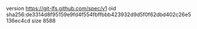 version https://git-lfs.github.com/spec/v1
oid sha256:de3314d8f95159e9fd4f554fbffbbb423932d9d5f0f62dbd402c26e5136ec4cd
size 8588
